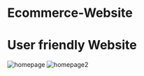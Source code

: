 # Ecommerce-Website
# User friendly Website

![homepage](https://user-images.githubusercontent.com/17720669/57554579-6f58d900-7337-11e9-8b48-7fb64a5ef4a0.PNG)
![homepage2](https://user-images.githubusercontent.com/17720669/57554715-ce1e5280-7337-11e9-8a2b-03143cf5777f.PNG)
